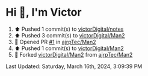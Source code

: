 <h1>Hi 👋, I'm Victor </h1>

<!--RECENT_ACTIVITY:start-->
1. ⬆️ Pushed 1 commit(s) to [victorDigital/notes](https://github.com/victorDigital/notes)<br>
2. ⬆️ Pushed 3 commit(s) to [victorDigital/Man2](https://github.com/victorDigital/Man2)<br>
3. 💪 Opened PR [#1](https://github.com/ajrpTec/Man2/pull/1) in [ajrpTec/Man2](https://github.com/ajrpTec/Man2)<br>
4. ⬆️ Pushed 1 commit(s) to [victorDigital/Man2](https://github.com/victorDigital/Man2)<br>
5. 🔱 Forked [victorDigital/Man2](https://github.com/victorDigital/Man2) from [ajrpTec/Man2](https://github.com/ajrpTec/Man2)<br>
<!--RECENT_ACTIVITY:end-->

<!--RECENT_ACTIVITY:last_update-->
Last Updated: Saturday, March 16th, 2024, 3:09:39 PM
<!--RECENT_ACTIVITY:last_update_end-->
